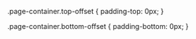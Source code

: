 .page-container.top-offset {
padding-top: 0px;
}

.page-container.bottom-offset {
padding-bottom: 0px;
}
